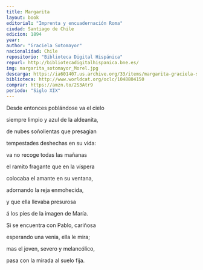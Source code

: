 ```yaml
---
title: Margarita
layout: book
editorial: "Imprenta y encuadernación Roma"
ciudad: Santiago de Chile
edicion: 1894
year: 
author: "Graciela Sotomayor"
nacionalidad: Chile
repositorio: "Biblioteca Digital Hispánica"
repurl: http://bibliotecadigitalhispanica.bne.es/
img: margarita_sotomayor_Morel.jpg
descarga: https://ia601407.us.archive.org/33/items/margarita-graciela-sotomayor/Margarita_Graciela%20Sotomayor.pdf
biblioteca: http://www.worldcat.org/oclc/1048804150
comprar: https://amzn.to/2S3Atr9
periodo: "Siglo XIX"
---
```

 
Desde entonces poblándose va el cielo
 
siempre limpio y azul de la aldeanita,
 
de nubes soñolientas que presagian
 
tempestades deshechas en su vida:
 
va no recoge todas las mañanas
 
el ramito fragante que en la víspera
 
colocaba el amante en su ventana,
 
adornando la reja enmohecida,
 
y que ella llevaba presurosa
 
á los pies de la imagen de María.
 
Si se encuentra con Pablo, cariñosa
 
esperando una venia, ella le mira;
 
mas el joven, severo y melancólico,
 
pasa con la mirada al suelo fija.
